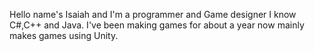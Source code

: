 Hello name's Isaiah and I'm a programmer and Game designer I know C#,C++ and Java. 
I've been making games for about a year now mainly makes games using Unity. 

<!---
Impact19/Impact19 is a ✨ special ✨ repository because its `README.md` (this file) appears on your GitHub profile.
You can click the Preview link to take a look at your changes.
--->

